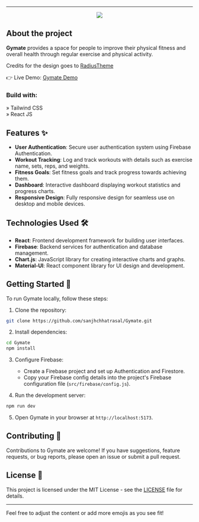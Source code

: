 

---
<div align='center'><img src='https://user-images.githubusercontent.com/105128267/213878516-5072da91-0d7a-4dd8-95a8-0b405691dcc5.svg'/></div>

<h2>About the project</h2>

<p><b>Gymate</b> provides a space for people to improve their physical fitness and overall health through regular exercise and physical activity.</p>

<p>Credits for the design goes to <a href='https://www.radiustheme.com/'>RadiusTheme</a></p>

👉 Live Demo: <a href='https://gymate-stefvndev.vercel.app/'>Gymate Demo</a>

<h3>Build with:</h3>

» Tailwind CSS <br>
» React JS
## Features ✨

- **User Authentication**: Secure user authentication system using Firebase Authentication.
- **Workout Tracking**: Log and track workouts with details such as exercise name, sets, reps, and weights.
- **Fitness Goals**: Set fitness goals and track progress towards achieving them.
- **Dashboard**: Interactive dashboard displaying workout statistics and progress charts.
- **Responsive Design**: Fully responsive design for seamless use on desktop and mobile devices.

## Technologies Used 🛠️

- **React**: Frontend development framework for building user interfaces.
- **Firebase**: Backend services for authentication and database management.
- **Chart.js**: JavaScript library for creating interactive charts and graphs.
- **Material-UI**: React component library for UI design and development.

## Getting Started 🚀

To run Gymate locally, follow these steps:

1. Clone the repository:

```bash
git clone https://github.com/sanjhchhatrasal/Gymate.git
```

2. Install dependencies:

```bash
cd Gymate
npm install
```

3. Configure Firebase:
   - Create a Firebase project and set up Authentication and Firestore.
   - Copy your Firebase config details into the project's Firebase configuration file (`src/firebase/config.js`).

4. Run the development server:

```bash
npm run dev
```

5. Open Gymate in your browser at `http://localhost:5173`.

## Contributing 🤝

Contributions to Gymate are welcome! If you have suggestions, feature requests, or bug reports, please open an issue or submit a pull request.

## License 📝

This project is licensed under the MIT License - see the [LICENSE](https://github.com/sanjhchhatrasal/Gymate/blob/main/LICENSE) file for details.

---

Feel free to adjust the content or add more emojis as you see fit!
